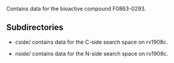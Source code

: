 Contains data for the bioactive compound F0863-0293.

## Subdirectories

- cside/ contains data for the C-side search space on rv1908c.

- nside/ contains data for the N-side search space on rv1908c.

